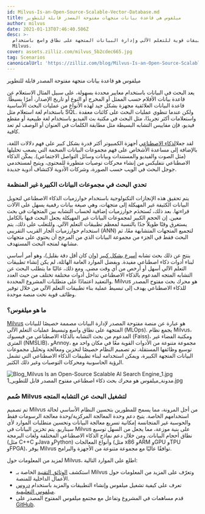 ```yaml
---
id: Milvus-Is-an-Open-Source-Scalable-Vector-Database.md
title: ميلفوس هي قاعدة بيانات متجهات مفتوحة المصدر قابلة للتطوير
author: milvus
date: 2021-01-13T07:46:40.506Z
desc: >-
  إنشاء تطبيقات قوية للتعلم الآلي وإدارة البيانات المتجهة على نطاق واسع باستخدام
  Milvus.
cover: assets.zilliz.com/milvus_5b2cdec665.jpg
tag: Scenarios
canonicalUrl: 'https://zilliz.com/blog/Milvus-Is-an-Open-Source-Scalable-Vector-Database'
---
```

<custom-h1>ميلفوس هو قاعدة بيانات متجهة مفتوحة المصدر قابلة للتطوير</custom-h1><p>يعد البحث في البيانات باستخدام معايير محددة بسهولة، على سبيل المثال الاستعلام عن قاعدة بيانات الأفلام حسب الممثل أو المخرج أو النوع أو تاريخ الإصدار، أمرًا بسيطًا. قاعدة البيانات العلائقية مجهزة بشكل جيد لهذه الأنواع من عمليات البحث الأساسية باستخدام لغة استعلام مثل SQL. ولكن عندما تنطوي عمليات البحث على كائنات معقدة واستعلامات أكثر تجريدًا، مثل البحث في مكتبة بث الفيديو باستخدام لغة طبيعية أو مقطع فيديو، فإن مقاييس التشابه البسيطة مثل مطابقة الكلمات في العنوان أو الوصف لم تعد كافية.</p>
<p>لقد جعل<a href="https://medium.com/unstructured-data-service/the-easiest-way-to-search-among-1-billion-image-vectors-d6faf72e361f#d62b">الذكاء الاصطناعي</a> أجهزة الكمبيوتر أكثر قدرة بشكل كبير على فهم دلالات اللغة، بالإضافة إلى مساعدة الأشخاص على فهم مجموعات البيانات الضخمة التي يصعب تحليلها (مثل الصوت والفيديو والمستندات وبيانات وسائل التواصل الاجتماعي). يمكّن الذكاء الاصطناعي نتفليكس من إنشاء محركات توصيات متطورة للمحتوى، ويتيح لمستخدمي جوجل البحث في الويب حسب الصورة، وشركات الأدوية لاكتشاف أدوية جديدة.</p>
<h3 id="The-challenge-of-searching-large-unstructured-datasets" class="common-anchor-header">تحدي البحث في مجموعات البيانات الكبيرة غير المنظمة</h3><p>يتم تحقيق هذه الإنجازات التكنولوجية باستخدام خوارزميات الذكاء الاصطناعي لتحويل البيانات الكثيفة غير المهيكلة إلى متجهات، وهي صيغة بيانات رقمية يسهل على الآلات قراءتها. بعد ذلك، تُستخدَم خوارزميات إضافية لحساب التشابه بين المتجهات في بحث معين. إن الحجم الكبير لمجموعات البيانات غير المهيكلة يجعل البحث فيها بالكامل يستغرق وقتًا طويلاً جدًا بالنسبة لمعظم تطبيقات التعلم الآلي. وللتغلب على ذلك، يتم استخدام خوارزميات الجار القريب التقريبي (ANN) لتجميع المتجهات المتشابهة معًا، ثم البحث فقط في الجزء من مجموعة البيانات الذي من المرجح أن يحتوي على متجهات مشابهة لمتجه البحث المستهدف.</p>
<p>ينتج عن ذلك بحث تشابه <a href="https://medium.com/unstructured-data-service/how-to-choose-an-index-in-milvus-4f3d15259212#7a9a">أسرع بشكل كبير</a> (وإن كان أقل دقة بقليل)، وهو أمر أساسي لبناء أدوات ذكاء اصطناعي مفيدة. وبفضل الموارد العامة الهائلة، لم يكن إنشاء تطبيقات التعلم الآلي أسهل أو أرخص من أي وقت مضى. ومع ذلك، غالبًا ما يتطلب البحث عن التشابه المتجه المدعوم بالذكاء الاصطناعي تداخل أدوات مختلفة تختلف من حيث العدد والتعقيد اعتمادًا على متطلبات المشروع المحددة. Milvus هو محرك بحث مفتوح المصدر للذكاء الاصطناعي يهدف إلى تبسيط عملية بناء تطبيقات التعلم الآلي من خلال توفير وظائف قوية تحت منصة موحدة.</p>
<h3 id="What-is-Milvus" class="common-anchor-header">ما هو ميلفوس؟</h3><p><a href="https://milvus.io/">Milvus</a> هو عبارة عن منصة مفتوحة المصدر لإدارة البيانات مصممة خصيصًا للبيانات المتجهة على نطاق واسع وتبسيط عمليات التعلم الآلي (MLOps). يجمع نظام Milvus، المدعوم من بحث التشابه بالذكاء الاصطناعي من فيسبوك (Faiss)، ومكتبة الفضاء غير المتري (NMSLIB)، وAnnoy، مجموعة متنوعة من الأدوات القوية معًا في مكان واحد مع توسيع وظائفها المستقلة. تم تصميم النظام خصيصًا لتخزين ومعالجة وتحليل مجموعات البيانات المتجهة الكبيرة، ويمكن استخدامه لبناء تطبيقات الذكاء الاصطناعي التي تشمل الرؤية الحاسوبية ومحركات التوصيات وغير ذلك الكثير.</p>
<p>
  
   <span class="img-wrapper"> <img translate="no" src="https://assets.zilliz.com/Blog_Milvus_Is_an_Open_Source_Scalable_AI_Search_Engine_1_997255eb27.jpg" alt="Blog_Milvus Is an Open-Source Scalable AI Search Engine_1.jpg" class="doc-image" id="blog_milvus-is-an-open-source-scalable-ai-search-engine_1.jpg" />
   </span> <span class="img-wrapper"> <span>مدونة_ميلفوس هو محرك بحث ذكاء اصطناعي مفتوح المصدر قابل للتطوير_1.jpg</span> </span></p>
<h3 id="Milvus-was-made-to-power-vector-similarity-search" class="common-anchor-header">صُمم Milvus لتشغيل البحث عن التشابه المتجه</h3><p>تم تصميم Milvus من أجل المرونة، مما يسمح للمطورين بتحسين النظام الأساسي لحالة استخدامهم الخاصة. يتيح دعم وحدة المعالجة المركزية/وحدة معالجة الرسومات فقط والحوسبة غير المتجانسة إمكانية تسريع معالجة البيانات وتحسين متطلبات الموارد لأي سيناريو. يتم تخزين البيانات في Milvus على بنية موزعة، مما يجعل من السهل توسيع نطاق أحجام البيانات. ومن خلال دعم نماذج الذكاء الاصطناعي المختلفة ولغات البرمجة (مثل C++C وJava وPython) وأنواع المعالجات (مثل x86 وARM وGPU وTPU وFPGA)، يوفر Milvus توافقًا عاليًا مع مجموعة متنوعة من الأجهزة والبرامج.</p>
<p>لمزيد من المعلومات حول Milvus، اطلع على الموارد التالية:</p>
<ul>
<li>استكشف <a href="https://milvus.io/">الوثائق التقنية</a> الخاصة بـ Milvus وتعرّف على المزيد من المعلومات حول الأعمال الداخلية للمنصة.</li>
<li>تعرف على كيفية تشغيل ميلفوس وإنشاء التطبيقات والمزيد باستخدام <a href="https://tutorials.milvus.io/">دروس ميلفوس التعليمية</a>.</li>
<li>قدم مساهمات في المشروع وتفاعل مع مجتمع ميلفوس المفتوح المصدر على <a href="https://github.com/milvus-io">GitHub</a>.</li>
</ul>
